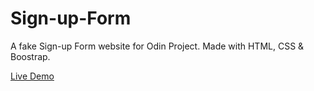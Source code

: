# Sign-up-Form
A fake Sign-up Form website for Odin Project. 
Made with HTML, CSS & Boostrap.

[Live Demo](https://rrafael-11.github.io/Sign-up-Form/)
